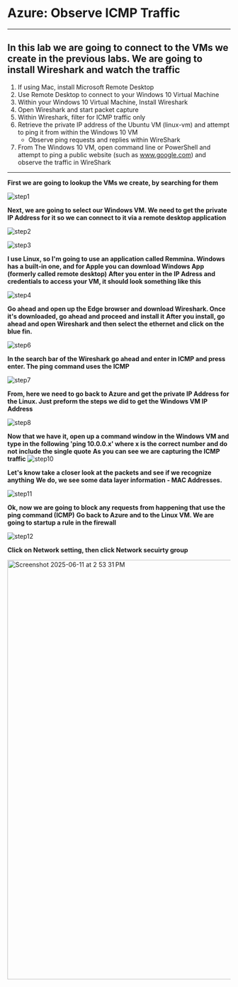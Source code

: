 # Azure: Observe ICMP Traffic
---

In this lab we are going to connect to the VMs we create in the previous labs. We are going to install Wireshark and watch the traffic
---

1. If using Mac, install Microsoft Remote Desktop
2. Use Remote Desktop to connect to your Windows 10 Virtual Machine
3. Within your Windows 10 Virtual Machine, Install Wireshark
4. Open Wireshark and start packet capture
5. Within Wireshark, filter for ICMP traffic only
6. Retrieve the private IP address of the Ubuntu VM (linux-vm) and attempt to ping it from within the Windows 10 VM
   - Observe ping requests and replies within WireShark
7. From The Windows 10 VM, open command line or PowerShell and attempt to ping a public website (such as www.google.com) and observe the traffic in WireShark

---

**First we are going to lookup the VMs we create, by searching for them**

![step1](https://github.com/user-attachments/assets/dcd64425-8127-429a-9924-6829975a1d1b)

**Next, we are going to select our Windows VM. We need to get the private IP Address for it so we can connect to it via a remote desktop application**

![step2](https://github.com/user-attachments/assets/ff06921f-1898-4f2a-bf6c-eec332ad2049)

![step3](https://github.com/user-attachments/assets/e7979cb5-e7f9-4d45-882f-ee20ab66b7b8)

**I use Linux, so I'm going to use an application called Remmina. Windows has a built-in one, and for Apple you can download Windows App (formerly called remote desktop)**
**After you enter in the IP Adress and credentials to access your VM, it should look something like this**

![step4](https://github.com/user-attachments/assets/62719c9f-ddd3-41c4-8174-cc44b0fa60e3)

**Go ahead and open up the Edge browser and download Wireshark. Once it's downloaded, go ahead and proceed and install it**
**After you install, go ahead and open Wireshark and then select the ethernet and click on the blue fin.**

![step6](https://github.com/user-attachments/assets/17227151-2700-4f5e-9faf-b7eaec748289)

**In the search bar of the Wireshark go ahead and enter in ICMP and press enter. The ping command uses the ICMP**

![step7](https://github.com/user-attachments/assets/764e09b3-b427-443b-80fd-36c2b14c6693)

**From, here we need to go back to Azure and get the private IP Address for the Linux. Just preform the steps we did to get the Windows VM IP Address**

![step8](https://github.com/user-attachments/assets/c7e73f0a-4f40-4747-93f5-677a2baaacb5)

**Now that we have it, open up a command window in the Windows VM and type in the following 'ping 10.0.0.x' where x is the correct number and do not include the single quote**
**As you can see we are capturing the ICMP traffic**
![step10](https://github.com/user-attachments/assets/ae109dfa-573f-4213-b7b0-b83d143f2b59)


**Let's know take a closer look at the packets and see if we recognize anything**
**We do, we see some data layer information - MAC Addresses.**

![step11](https://github.com/user-attachments/assets/4983a551-85b1-44b5-b603-6506a1d47361)

**Ok, now we are going to block any requests from happening that use the ping command (ICMP)**
**Go back to Azure and to the Linux VM. We are going to startup a rule in the firewall**

![step12](https://github.com/user-attachments/assets/a759a353-0ba3-49cf-9998-41505cf2955f)

**Click on Network setting, then click Network secuirty group**

<img width="948" alt="Screenshot 2025-06-11 at 2 53 31 PM" src="https://github.com/user-attachments/assets/f7c00b4d-6ff6-4c86-b0d6-a10cb80e5e16" />





